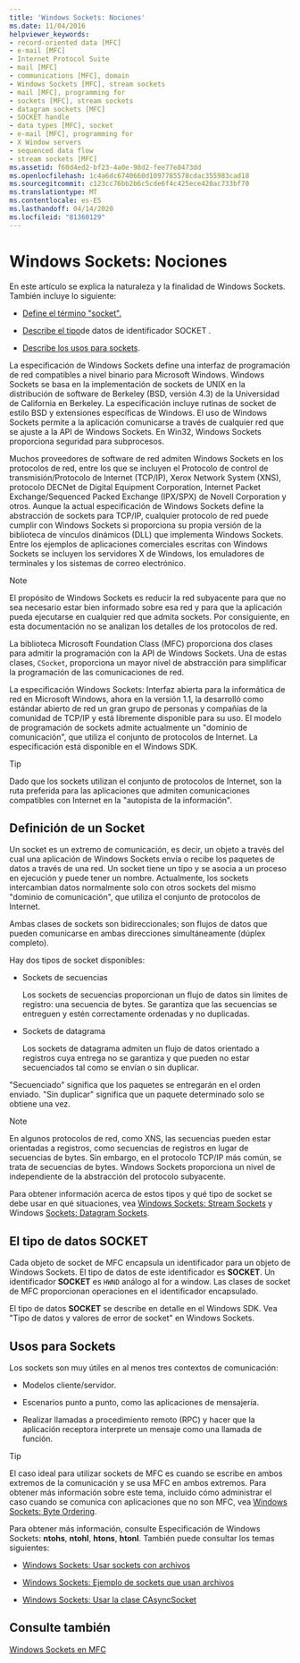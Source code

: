 ```yaml
---
title: 'Windows Sockets: Nociones'
ms.date: 11/04/2016
helpviewer_keywords:
- record-oriented data [MFC]
- e-mail [MFC]
- Internet Protocol Suite
- mail [MFC]
- communications [MFC], domain
- Windows Sockets [MFC], stream sockets
- mail [MFC], programming for
- sockets [MFC], stream sockets
- datagram sockets [MFC]
- SOCKET handle
- data types [MFC], socket
- e-mail [MFC], programming for
- X Window servers
- sequenced data flow
- stream sockets [MFC]
ms.assetid: f60d4ed2-bf23-4a0e-98d2-fee77e8473dd
ms.openlocfilehash: 1c4a6dc6740660d1097785578cdac355983cad18
ms.sourcegitcommit: c123cc76bb2b6c5cde6f4c425ece420ac733bf70
ms.translationtype: MT
ms.contentlocale: es-ES
ms.lasthandoff: 04/14/2020
ms.locfileid: "81360129"
---
```

# <a name="windows-sockets-background"></a>Windows Sockets: Nociones

En este artículo se explica la naturaleza y la finalidad de Windows Sockets. También incluye lo siguiente:

- [Define el término "socket".](#_core_definition_of_a_socket)

- [Describe el tipo](#_core_the_socket_data_type)de datos de identificador SOCKET .

- [Describe los usos para sockets](#_core_uses_for_sockets).

La especificación de Windows Sockets define una interfaz de programación de red compatibles a nivel binario para Microsoft Windows. Windows Sockets se basa en la implementación de sockets de UNIX en la distribución de software de Berkeley (BSD, versión 4.3) de la Universidad de California en Berkeley. La especificación incluye rutinas de socket de estilo BSD y extensiones específicas de Windows. El uso de Windows Sockets permite a la aplicación comunicarse a través de cualquier red que se ajuste a la API de Windows Sockets. En Win32, Windows Sockets proporciona seguridad para subprocesos.

Muchos proveedores de software de red admiten Windows Sockets en los protocolos de red, entre los que se incluyen el Protocolo de control de transmisión/Protocolo de Internet (TCP/IP), Xerox Network System (XNS), protocolo DECNet de Digital Equipment Corporation, Internet Packet Exchange/Sequenced Packed Exchange (IPX/SPX) de Novell Corporation y otros. Aunque la actual especificación de Windows Sockets define la abstracción de sockets para TCP/IP, cualquier protocolo de red puede cumplir con Windows Sockets si proporciona su propia versión de la biblioteca de vínculos dinámicos (DLL) que implementa Windows Sockets. Entre los ejemplos de aplicaciones comerciales escritas con Windows Sockets se incluyen los servidores X de Windows, los emuladores de terminales y los sistemas de correo electrónico.

> [!NOTE]
> El propósito de Windows Sockets es reducir la red subyacente para que no sea necesario estar bien informado sobre esa red y para que la aplicación pueda ejecutarse en cualquier red que admita sockets. Por consiguiente, en esta documentación no se analizan los detalles de los protocolos de red.

La biblioteca Microsoft Foundation Class (MFC) proporciona dos clases para admitir la programación con la API de Windows Sockets. Una de estas clases, `CSocket`, proporciona un mayor nivel de abstracción para simplificar la programación de las comunicaciones de red.

La especificación Windows Sockets: Interfaz abierta para la informática de red en Microsoft Windows, ahora en la versión 1.1, la desarrolló como estándar abierto de red un gran grupo de personas y compañías de la comunidad de TCP/IP y está libremente disponible para su uso. El modelo de programación de sockets admite actualmente un "dominio de comunicación", que utiliza el conjunto de protocolos de Internet. La especificación está disponible en el Windows SDK.

> [!TIP]
> Dado que los sockets utilizan el conjunto de protocolos de Internet, son la ruta preferida para las aplicaciones que admiten comunicaciones compatibles con Internet en la "autopista de la información".

## <a name="definition-of-a-socket"></a><a name="_core_definition_of_a_socket"></a>Definición de un Socket

Un socket es un extremo de comunicación, es decir, un objeto a través del cual una aplicación de Windows Sockets envía o recibe los paquetes de datos a través de una red. Un socket tiene un tipo y se asocia a un proceso en ejecución y puede tener un nombre. Actualmente, los sockets intercambian datos normalmente solo con otros sockets del mismo "dominio de comunicación", que utiliza el conjunto de protocolos de Internet.

Ambas clases de sockets son bidireccionales; son flujos de datos que pueden comunicarse en ambas direcciones simultáneamente (dúplex completo).

Hay dos tipos de socket disponibles:

- Sockets de secuencias

   Los sockets de secuencias proporcionan un flujo de datos sin límites de registro: una secuencia de bytes. Se garantiza que las secuencias se entreguen y estén correctamente ordenadas y no duplicadas.

- Sockets de datagrama

   Los sockets de datagrama admiten un flujo de datos orientado a registros cuya entrega no se garantiza y que pueden no estar secuenciados tal como se envían o sin duplicar.

"Secuenciado" significa que los paquetes se entregarán en el orden enviado. "Sin duplicar" significa que un paquete determinado solo se obtiene una vez.

> [!NOTE]
> En algunos protocolos de red, como XNS, las secuencias pueden estar orientadas a registros, como secuencias de registros en lugar de secuencias de bytes. Sin embargo, en el protocolo TCP/IP más común, se trata de secuencias de bytes. Windows Sockets proporciona un nivel de independiente de la abstracción del protocolo subyacente.

Para obtener información acerca de estos tipos y qué tipo de socket se debe usar en qué situaciones, vea [Windows Sockets: Stream Sockets](../mfc/windows-sockets-stream-sockets.md) y Windows [Sockets: Datagram Sockets](../mfc/windows-sockets-datagram-sockets.md).

## <a name="the-socket-data-type"></a><a name="_core_the_socket_data_type"></a>El tipo de datos SOCKET

Cada objeto de socket de MFC encapsula un identificador para un objeto de Windows Sockets. El tipo de datos de este identificador es **SOCKET**. Un identificador **SOCKET** es `HWND` análogo al for a window. Las clases de socket de MFC proporcionan operaciones en el identificador encapsulado.

El tipo de datos **SOCKET** se describe en detalle en el Windows SDK. Vea "Tipo de datos y valores de error de socket" en Windows Sockets.

## <a name="uses-for-sockets"></a><a name="_core_uses_for_sockets"></a>Usos para Sockets

Los sockets son muy útiles en al menos tres contextos de comunicación:

- Modelos cliente/servidor.

- Escenarios punto a punto, como las aplicaciones de mensajería.

- Realizar llamadas a procedimiento remoto (RPC) y hacer que la aplicación receptora interprete un mensaje como una llamada de función.

> [!TIP]
> El caso ideal para utilizar sockets de MFC es cuando se escribe en ambos extremos de la comunicación y se usa MFC en ambos extremos. Para obtener más información sobre este tema, incluido cómo administrar el caso cuando se comunica con aplicaciones que no son MFC, vea [Windows Sockets: Byte Ordering](../mfc/windows-sockets-byte-ordering.md).

Para obtener más información, consulte Especificación de Windows Sockets: **ntohs**, **ntohl**, **htons**, **htonl**. También puede consultar los temas siguientes:

- [Windows Sockets: Usar sockets con archivos](../mfc/windows-sockets-using-sockets-with-archives.md)

- [Windows Sockets: Ejemplo de sockets que usan archivos](../mfc/windows-sockets-example-of-sockets-using-archives.md)

- [Windows Sockets: Usar la clase CAsyncSocket](../mfc/windows-sockets-using-class-casyncsocket.md)

## <a name="see-also"></a>Consulte también

[Windows Sockets en MFC](../mfc/windows-sockets-in-mfc.md)
